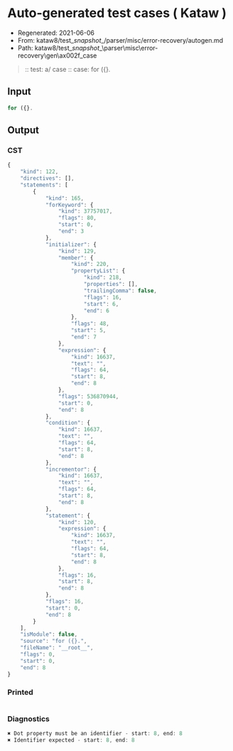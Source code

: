 # Auto-generated test cases ( Kataw )
- Regenerated: 2021-06-06
- From: kataw8/test\__snapshot__/parser/misc/error-recovery/autogen.md
- Path: kataw8/test\__snapshot__\parser\misc\error-recovery\gen\ax002f_case
> :: test: a/ case
> :: case: for ({}.
## Input

`````js
for ({}.
`````
## Output

### CST

```javascript
{
    "kind": 122,
    "directives": [],
    "statements": [
        {
            "kind": 165,
            "forKeyword": {
                "kind": 37757017,
                "flags": 80,
                "start": 0,
                "end": 3
            },
            "initializer": {
                "kind": 129,
                "member": {
                    "kind": 220,
                    "propertyList": {
                        "kind": 218,
                        "properties": [],
                        "trailingComma": false,
                        "flags": 16,
                        "start": 6,
                        "end": 6
                    },
                    "flags": 48,
                    "start": 5,
                    "end": 7
                },
                "expression": {
                    "kind": 16637,
                    "text": "",
                    "flags": 64,
                    "start": 8,
                    "end": 8
                },
                "flags": 536870944,
                "start": 0,
                "end": 8
            },
            "condition": {
                "kind": 16637,
                "text": "",
                "flags": 64,
                "start": 8,
                "end": 8
            },
            "incrementor": {
                "kind": 16637,
                "text": "",
                "flags": 64,
                "start": 8,
                "end": 8
            },
            "statement": {
                "kind": 120,
                "expression": {
                    "kind": 16637,
                    "text": "",
                    "flags": 64,
                    "start": 8,
                    "end": 8
                },
                "flags": 16,
                "start": 8,
                "end": 8
            },
            "flags": 16,
            "start": 0,
            "end": 8
        }
    ],
    "isModule": false,
    "source": "for ({}.",
    "fileName": "__root__",
    "flags": 0,
    "start": 0,
    "end": 8
}
```

### Printed

```javascript

```

### Diagnostics

```javascript
✖ Dot property must be an identifier - start: 8, end: 8
✖ Identifier expected - start: 8, end: 8

```

